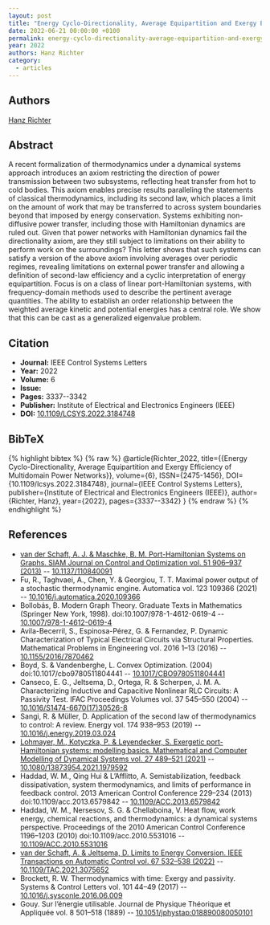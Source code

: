 ```yaml
---
layout: post
title: "Energy Cyclo-Directionality, Average Equipartition and Exergy Efficiency of Multidomain Power Networks"
date: 2022-06-21 00:00:00 +0100
permalink: energy-cyclo-directionality-average-equipartition-and-exergy-efficiency-of-multidomain-power-networks
year: 2022
authors: Hanz Richter
category:
  - articles
---
```

 
## Authors
[Hanz Richter](authors/hanz_richter)
 
## Abstract
A recent formalization of thermodynamics under a dynamical systems approach introduces an axiom restricting the direction of power transmission between two subsystems, reflecting heat transfer from hot to cold bodies. This axiom enables precise results paralleling the statements of classical thermodynamics, including its second law, which places a limit on the amount of work that may be transferred to across system boundaries beyond that imposed by energy conservation. Systems exhibiting non-diffusive power transfer, including those with Hamiltonian dynamics are ruled out. Given that power networks with Hamiltonian dynamics fail the directionality axiom, are they still subject to limitations on their ability to perform work on the surroundings? This letter shows that such systems can satisfy a version of the above axiom involving averages over periodic regimes, revealing limitations on external power transfer and allowing a definition of second-law efficiency and a cyclic interpretation of energy equipartition. Focus is on a class of linear port-Hamiltonian systems, with frequency-domain methods used to describe the pertinent average quantities. The ability to establish an order relationship between the weighted average kinetic and potential energies has a central role. We show that this can be cast as a generalized eigenvalue problem.
 
## Citation
- **Journal:** IEEE Control Systems Letters
- **Year:** 2022
- **Volume:** 6
- **Issue:** 
- **Pages:** 3337--3342
- **Publisher:** Institute of Electrical and Electronics Engineers (IEEE)
- **DOI:** [10.1109/LCSYS.2022.3184748](https://doi.org/10.1109/LCSYS.2022.3184748)
 
## BibTeX
{% highlight bibtex %}
{% raw %}
@article{Richter_2022,
  title={{Energy Cyclo-Directionality, Average Equipartition and Exergy Efficiency of Multidomain Power Networks}},
  volume={6},
  ISSN={2475-1456},
  DOI={10.1109/lcsys.2022.3184748},
  journal={IEEE Control Systems Letters},
  publisher={Institute of Electrical and Electronics Engineers (IEEE)},
  author={Richter, Hanz},
  year={2022},
  pages={3337--3342}
}
{% endraw %}
{% endhighlight %}
 
## References
- [van der Schaft, A. J. & Maschke, B. M. Port-Hamiltonian Systems on Graphs. SIAM Journal on Control and Optimization vol. 51 906–937 (2013)](port-hamiltonian-systems-on-graphs) -- [10.1137/110840091](https://doi.org/10.1137/110840091)
- Fu, R., Taghvaei, A., Chen, Y. & Georgiou, T. T. Maximal power output of a stochastic thermodynamic engine. Automatica vol. 123 109366 (2021) -- [10.1016/j.automatica.2020.109366](https://doi.org/10.1016/j.automatica.2020.109366)
- Bollobás, B. Modern Graph Theory. Graduate Texts in Mathematics (Springer New York, 1998). doi:10.1007/978-1-4612-0619-4 -- [10.1007/978-1-4612-0619-4](https://doi.org/10.1007/978-1-4612-0619-4)
- Avila-Becerril, S., Espinosa-Pérez, G. & Fernandez, P. Dynamic Characterization of Typical Electrical Circuits via Structural Properties. Mathematical Problems in Engineering vol. 2016 1–13 (2016) -- [10.1155/2016/7870462](https://doi.org/10.1155/2016/7870462)
- Boyd, S. & Vandenberghe, L. Convex Optimization. (2004) doi:10.1017/cbo9780511804441 -- [10.1017/CBO9780511804441](https://doi.org/10.1017/CBO9780511804441)
- Canseco, E. G., Jeltsema, D., Ortega, R. & Scherpen, J. M. A. Characterizing Inductive and Capacitive Nonlinear RLC Circuits: A Passivity Test. IFAC Proceedings Volumes vol. 37 545–550 (2004) -- [10.1016/S1474-6670(17)30526-8](https://doi.org/10.1016/S1474-6670(17)30526-8)
- Sangi, R. & Müller, D. Application of the second law of thermodynamics to control: A review. Energy vol. 174 938–953 (2019) -- [10.1016/j.energy.2019.03.024](https://doi.org/10.1016/j.energy.2019.03.024)
- [Lohmayer, M., Kotyczka, P. & Leyendecker, S. Exergetic port-Hamiltonian systems: modelling basics. Mathematical and Computer Modelling of Dynamical Systems vol. 27 489–521 (2021)](exergetic-port-hamiltonian-systems-modelling-basics) -- [10.1080/13873954.2021.1979592](https://doi.org/10.1080/13873954.2021.1979592)
- Haddad, W. M., Qing Hui & L’Afflitto, A. Semistabilization, feedback dissipativation, system thermodynamics, and limits of performance in feedback control. 2013 American Control Conference 229–234 (2013) doi:10.1109/acc.2013.6579842 -- [10.1109/ACC.2013.6579842](https://doi.org/10.1109/ACC.2013.6579842)
- Haddad, W. M., Nersesov, S. G. & Chellaboina, V. Heat flow, work energy, chemical reactions, and thermodynamics: a dynamical systems perspective. Proceedings of the 2010 American Control Conference 1196–1203 (2010) doi:10.1109/acc.2010.5531016 -- [10.1109/ACC.2010.5531016](https://doi.org/10.1109/ACC.2010.5531016)
- [van der Schaft, A. & Jeltsema, D. Limits to Energy Conversion. IEEE Transactions on Automatic Control vol. 67 532–538 (2022)](limits-to-energy-conversion) -- [10.1109/TAC.2021.3075652](https://doi.org/10.1109/TAC.2021.3075652)
- Brockett, R. W. Thermodynamics with time: Exergy and passivity. Systems &amp; Control Letters vol. 101 44–49 (2017) -- [10.1016/j.sysconle.2016.06.009](https://doi.org/10.1016/j.sysconle.2016.06.009)
- Gouy. Sur l’énergie utilisable. Journal de Physique Théorique et Appliquée vol. 8 501–518 (1889) -- [10.1051/jphystap:018890080050101](https://doi.org/10.1051/jphystap:018890080050101)

